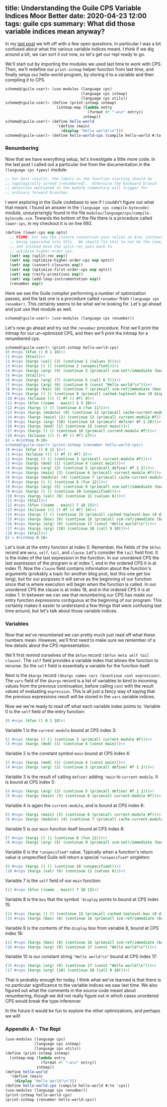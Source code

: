 title: Understanding the Guile CPS Variable Indices Moor Better
date: 2020-04-23 12:00
tags: guile cps
summary: What did those variable indices mean anyway?
---

In my [last post](/blog/understanding-the-guile-type-inferencer.html) we left
off with a few open questions. In particular I was a bit confused about what
the various variable indices meant. I think if we dig around a bit, we can sort
it out now, so let's get our repl ready to go.

We'll start out by importing the modules we used last time to work with CPS.
Then, we'll redefine our `print-intmap` helper function from last time, and 
finally setup our hello-world program, by storing it to a variable and then
compiling it to CPS.

```scheme
scheme@(guile-user)> (use-modules (language cps)
                                  (language cps intmap)
                                  (language cps utils))
scheme@(guile-user)> (define (print-intmap intmap)
                       (intmap-map (lambda entry
                                     (format #t "~a\n" entry))
                                   intmap))
scheme@(guile-user)> (define hello-world
                       '(define (main)
                         (display "Hello world!\n")))
scheme@(guile-user)> (define hello-world-cps (compile hello-world #:to 'cps))
```

### Renumbering

Now that we have everything setup, let's investigate a little more code. In
the last post I called out a particular line from the documentation in the
`(language cps types)` module:

```scheme
;; For best results, the labels in the function starting should be
;; topologically sorted (renumbered).  Otherwise the backward branch
;; detection mentioned in the module commentary will trigger for
;; ordinary forward branches.
```

I went exploring in the Guile codebase to see if I couldn't figure out what
that meant. I found an answer in the `(language cps compile-bytecode)` 
module, unsurprisingly found in the file
`modules/language/cps/compile-bytecode.scm`. Towards the bottom of the file
there is a procedure called `lower-cps`, in my checkout it is on line 692. 

```scheme
(define (lower-cps exp opts)
  ;; FIXME: For now the closure conversion pass relies on $rec instances
  ;; being separated into SCCs.  We should fix this to not be the case,
  ;; and instead move the split-rec pass back to
  ;; optimize-higher-order-cps.
  (set! exp (split-rec exp))
  (set! exp (optimize-higher-order-cps exp opts))
  (set! exp (convert-closures exp))
  (set! exp (optimize-first-order-cps exp opts))
  (set! exp (reify-primitives exp))
  (set! exp (add-loop-instrumentation exp))
  (renumber exp))
```

Here we see the Guile compiler performing a number of optimization passes, and
the last one is a procedure called `renumber` from `(language cps renumber)`.
This certainly seems to be what we're looking for. Let's go ahead and just use
that module as well.

```scheme
scheme@(guile-user)> (use-modules (language cps renumber))
```

Let's now go ahead and try out the `renumber` procedure. First we'll print the
intmap for our un-optimized CPS, and then we'll print the intmap for a
renumbered cps.

```scheme
scheme@(guile-user)> (print-intmap hello-world-cps)
(0 #<cps (kfun () 0 1 18)>)
(1 #<cps (ktail)>)
(2 #<cps (kargs (val) (3) (continue 1 (values 3)))>)
(3 #<cps (kargs () () (continue 2 (unspecified)))>)
(4 #<cps (kargs (arg) (4) (continue 3 (primcall scm-set!/immediate (box . 1) 2 4)))>)
(5 #<cps (ktail)>)
(6 #<cps (kargs (arg) (7) (continue 5 (call 6 7)))>)
(7 #<cps (kargs (arg) (6) (continue 6 (const "Hello world!\n")))>)
(8 #<cps (kargs (box) (8) (continue 7 (primcall scm-ref/immediate (box . 1) 8)))>)
(9 #<cps (kargs () () (continue 8 (primcall cached-toplevel-box (0 display #t))))>)
(10 #<cps (kclause (() () #f () #f) 9)>)
(11 #<cps (kfun ((name . main)) 5 5 10)>)
(12 #<cps (kargs () () (continue 4 (fun 11)))>)
(13 #<cps (kargs (module) (9) (continue 12 (primcall cache-current-module! (0) 9)))>)
(14 #<cps (kargs (main) (2) (continue 13 (primcall current-module #f)))>)
(15 #<cps (kargs (arg) (10) (continue 14 (primcall define! #f 1 10)))>)
(16 #<cps (kargs (mod) (1) (continue 15 (const main)))>)
(17 #<cps (kargs () () (continue 16 (primcall current-module #f)))>)
(18 #<cps (kclause (() () #f () #f) 17)>)
$1 = #<intmap 0-18>
scheme@(guile-user)> (print-intmap (renumber hello-world-cps))
(0 #<cps (kfun () 0 11 1)>)
(1 #<cps (kclause (() () #f () #f) 2)>)
(2 #<cps (kargs () () (continue 3 (primcall current-module #f)))>)
(3 #<cps (kargs (mod) (1) (continue 4 (const main)))>)
(4 #<cps (kargs (arg) (2) (continue 5 (primcall define! #f 1 2)))>)
(5 #<cps (kargs (main) (3) (continue 6 (primcall current-module #f)))>)
(6 #<cps (kargs (module) (4) (continue 7 (primcall cache-current-module! (0) 4)))>)
(7 #<cps (kargs () () (continue 8 (fun 12)))>)
(8 #<cps (kargs (arg) (5) (continue 9 (primcall scm-set!/immediate (box . 1) 3 5)))>)
(9 #<cps (kargs () () (continue 10 (unspecified)))>)
(10 #<cps (kargs (val) (6) (continue 11 (values 6)))>)
(11 #<cps (ktail)>)
(12 #<cps (kfun ((name . main)) 7 18 13)>)
(13 #<cps (kclause (() () #f () #f) 14)>)
(14 #<cps (kargs () () (continue 15 (primcall cached-toplevel-box (0 display #t))))>)
(15 #<cps (kargs (box) (8) (continue 16 (primcall scm-ref/immediate (box . 1) 8)))>)
(16 #<cps (kargs (arg) (9) (continue 17 (const "Hello world!\n")))>)
(17 #<cps (kargs (arg) (10) (continue 18 (call 9 10)))>)
(18 #<cps (ktail)>)
$2 = #<intmap 0-18>
```

Let's look at the entry function at index 0. Remember, the fields of the
`$kfun` record are `meta`, `self`, `tail`, and `clause`. Let's consider the
`tail` field first. It is the index of the last expression in the function. In
our unordered CPS the last expression of the program is at index 1, and in the
ordered CPS it is at index 11. Now the `clause` field contains information
about the function's arguments (probably a topic for another blog post, lest
this one get too long), but for our purposes it will serve as the beginning of
our function since that is where execution will begin when the function is
called.  In our unordered CPS the clause is at index 18, and in the ordered CPS
it is at index 1. In between we can see that renumbering our CPS has made our
entry function expressions contiguous at the beginning of our program. This
certainly makes it easier to understand a few things that were confusing last
time around, but let's talk about those variable indices.

### Variables
Now that we've renumbered we can pretty much just read off what these numbers
mean. However, we'll first need to make sure we remember of a few details about
the CPS representation.

We'll first remind ourselves of the `$kfun` record 
`($kfun meta self tail clause)`. The `self` field provides a variable index that allows the function to recurse. So the `self`
field is essentially a variable for the function itself. 

Next is the `$kargs` record `($kargs names vars ($continue cont expression)`.
The `vars` field of the `$kargs` record is a list of variables to bind to
incoming values from the previous continuation, before calling `cont` with the
result values of evaluating `expression`. This is all just a fancy way of
saying that the previous expressions result will be stored in the `vars`
variable indices. 

Now we we're ready to read off what each variable index points to. 
Variable 0 is the `self` field of the entry function:
```scheme
(0 #<cps (kfun () 0 1 18)>)
```

Variable 1 is the `current-module` bound at CPS index 3:
```scheme
(2 #<cps (kargs () () (continue 3 (primcall current-module #f)))>)
(3 #<cps (kargs (mod) (1) (continue 4 (const main)))>)
```

Variable 2 is the constant symbol `main` bound at CPS index 4:
```scheme
(3 #<cps (kargs (mod) (1) (continue 4 (const main)))>)
(4 #<cps (kargs (arg) (2) (continue 5 (primcall define! #f 1 2)))>)
```

Variable 3 is the result of calling `define!` adding `'main` to
`current-module`. It is bound at CPS index 5:
```scheme
(4 #<cps (kargs (arg) (2) (continue 5 (primcall define! #f 1 2)))>)
(5 #<cps (kargs (main) (3) (continue 6 (primcall current-module #f)))>)
```

Variable 4 is again the `current-module`, and is bound at CPS index 6:
```scheme
(5 #<cps (kargs (main) (3) (continue 6 (primcall current-module #f)))>)
(6 #<cps (kargs (module) (4) (continue 7 (primcall cache-current-module! (0) 4)))>)
```

Variable 5 is our `main` function itself bound at CPS index 8:
```scheme
(7 #<cps (kargs () () (continue 8 (fun 12)))>)
(8 #<cps (kargs (arg) (5) (continue 9 (primcall scm-set!/immediate (box . 1) 3 5)))>)`
```

Variable 6 is the `*unspecified*` value. Typically when a function's return
value is unspecified Guile will return a special `*unspecified*` singleton:
```scheme
(9 #<cps (kargs () () (continue 10 (unspecified)))>)
(10 #<cps (kargs (val) (6) (continue 11 (values 6)))>)
```

Variable 7 is the `self` field of our `main` function:
```scheme
(12 #<cps (kfun ((name . main)) 7 18 13)>)`
```

Variable 8 is the `box` that the symbol `'display` points to bound at CPS index 15:
```scheme
(14 #<cps (kargs () () (continue 15 (primcall cached-toplevel-box (0 display #t))))>)
(15 #<cps (kargs (box) (8) (continue 16 (primcall scm-ref/immediate (box . 1) 8)))>)`
```

Variable 9 is the contents of the `display` box from variable 8, bound at CPS index 16: 
```scheme
(15 #<cps (kargs (box) (8) (continue 16 (primcall scm-ref/immediate (box . 1) 8)))>)
(16 #<cps (kargs (arg) (9) (continue 17 (const "Hello world!\n")))>)
```

Variable 10 is our constant string `"Hello world!\n"` bound at CPS index 17: 
```scheme
(16 #<cps (kargs (arg) (9) (continue 17 (const "Hello world!\n")))>)
(17 #<cps (kargs (arg) (10) (continue 18 (call 9 10)))>)
```

That is probably enough for today. I think what we've learned is that there is
no particular significance to the variable indices we saw last time. We also
figured out what the comments in the source code meant about renumbering, 
though we did not really figure out in which cases unordered CPS would break 
the type inferencer.

In the future it would be fun to explore the other optimizations, and perhaps we will!

### Appendix A - The Repl

```scheme
(use-modules (language cps)
             (language cps intmap)
             (language cps utils))
(define (print-intmap intmap)
  (intmap-map (lambda entry
                (format #t "~a\n" entry))
              intmap))
(define hello-world
  '(define (main)
    (display "Hello world!\n")))
(define hello-world-cps (compile hello-world #:to 'cps))
(use-modules (language cps renumber))
(print-intmap hello-world-cps)
(print-intmap (renumber hello-world-cps))
```



